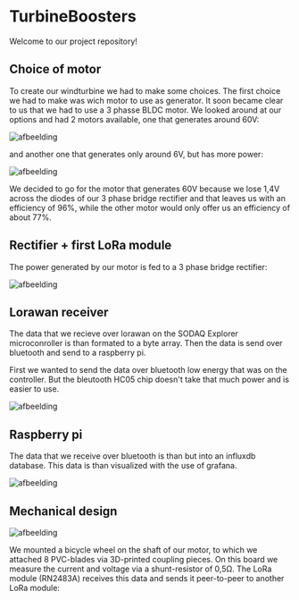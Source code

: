 # TurbineBoosters
Welcome to our project repository!


## Choice of motor

To create our windturbine we had to make some choices. The first choice we had to make was wich motor to use as generator.
It soon became clear to us that we had to use a 3 phasse BLDC motor.
We looked around at our options and had 2 motors available, one that generates around 60V:

![afbeelding](https://user-images.githubusercontent.com/71695433/116680587-21b65a80-a9ac-11eb-83ad-507638dc10e1.png)

and another one that generates only around 6V, but has more power:

![afbeelding](https://user-images.githubusercontent.com/71695433/116680641-3397fd80-a9ac-11eb-85da-1a268e85886c.png)

We decided to go for the motor that generates 60V because we lose 1,4V across the diodes of our 3 phase bridge rectifier and that leaves us with an efficiency of 96%, while the other motor would only offer us an efficiency of about 77%.


## Rectifier + first LoRa module

The power generated by our motor is fed to a 3 phase bridge rectifier:

![afbeelding](https://user-images.githubusercontent.com/71695433/116681864-cedda280-a9ad-11eb-8af5-de38272dbf09.png)

## Lorawan receiver 

The data that we recieve over lorawan on the SODAQ Explorer microconroller is than formated to a byte array. Then the data is send over bluetooth and send to a raspberry pi.

First we wanted to send the data over bluetooth low energy that was on the controller. But the bleutooth HC05 chip doesn't take that much power and is easier to use. 

![afbeelding](https://user-images.githubusercontent.com/71642918/117444555-eda5e100-af39-11eb-9775-9940873c95af.png)

## Raspberry pi

The data that we receive over bluetooth is than but into an influxdb database. This data is than visualized with the use of grafana.

![afbeelding](https://user-images.githubusercontent.com/71642918/117447221-812ce100-af3d-11eb-8843-8e71a5884f23.png)

## Mechanical design

![afbeelding](https://user-images.githubusercontent.com/71695433/117445889-96087500-af3b-11eb-8d13-f27b62f94ad6.png)

We mounted a bicycle wheel on the shaft of our motor, to which we attached 8 PVC-blades via 3D-printed coupling pieces.
On this board we measure the current and voltage via a shunt-resistor of 0,5Ω.
The LoRa module (RN2483A) receives this data and sends it peer-to-peer to another LoRa module:
